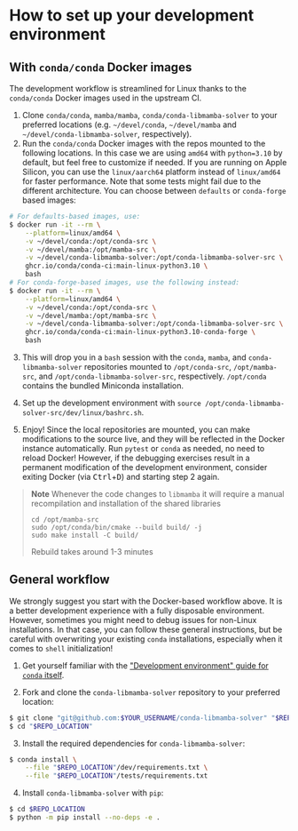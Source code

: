 # How to set up your development environment

## With `conda/conda` Docker images

The development workflow is streamlined for Linux thanks to the `conda/conda` Docker images used in the upstream CI.

1. Clone `conda/conda`, `mamba/mamba`, `conda/conda-libmamba-solver` to your preferred locations
   (e.g. `~/devel/conda`, `~/devel/mamba` and `~/devel/conda-libmamba-solver`, respectively).
2. Run the `conda/conda` Docker images with the repos mounted to the following locations.
   In this case we are using `amd64` with `python=3.10` by default, but feel free to customize if needed. If you are running on Apple Silicon, you can use the `linux/aarch64` platform instead of `linux/amd64` for faster performance. Note that some tests might fail due to the different architecture. You can choose between `defaults` or `conda-forge` based images:

```bash
# For defaults-based images, use:
$ docker run -it --rm \
    --platform=linux/amd64 \
    -v ~/devel/conda:/opt/conda-src \
    -v ~/devel/mamba:/opt/mamba-src \
    -v ~/devel/conda-libmamba-solver:/opt/conda-libmamba-solver-src \
    ghcr.io/conda/conda-ci:main-linux-python3.10 \
    bash
# For conda-forge-based images, use the following instead:
$ docker run -it --rm \
    --platform=linux/amd64 \
    -v ~/devel/conda:/opt/conda-src \
    -v ~/devel/mamba:/opt/mamba-src \
    -v ~/devel/conda-libmamba-solver:/opt/conda-libmamba-solver-src \
    ghcr.io/conda/conda-ci:main-linux-python3.10-conda-forge \
    bash
```

3. This will drop you in a `bash` session with the `conda`, `mamba`, and `conda-libmamba-solver` repositories
   mounted to `/opt/conda-src`, `/opt/mamba-src`, and `/opt/conda-libmamba-solver-src`, respectively.
   `/opt/conda` contains the bundled Miniconda installation.

4. Set up the development environment with `source /opt/conda-libmamba-solver-src/dev/linux/bashrc.sh`.

5. Enjoy! Since the local repositories are mounted, you can make modifications to the source live,
   and they will be reflected in the Docker instance automatically.
   Run `pytest` or `conda` as needed, no need to reload Docker!
   However, if the debugging exercises result in a permanent modification of the development environment,
   consider exiting Docker (via <kbd>Ctrl</kbd>+<kbd>D</kbd>) and starting step 2 again.

> **Note**
> Whenever the code changes to `libmamba` it will require a
> manual recompilation and installation of the shared libraries
> ```shell
> cd /opt/mamba-src
> sudo /opt/conda/bin/cmake --build build/ -j
> sudo make install -C build/
> ```
> Rebuild takes around 1-3 minutes

## General workflow

We strongly suggest you start with the Docker-based workflow above.
It is a better development experience with a fully disposable environment.
However, sometimes you might need to debug issues for non-Linux installations.
In that case, you can follow these general instructions,
but be careful with overwriting your existing `conda` installations,
especially when it comes to `shell` initialization!

1. Get yourself familiar with the ["Development environment" guide for `conda` itself][conda_dev].

2. Fork and clone the `conda-libmamba-solver` repository to your preferred location:

```bash
$ git clone "git@github.com:$YOUR_USERNAME/conda-libmamba-solver" "$REPO_LOCATION"
$ cd "$REPO_LOCATION"
```

3. Install the required dependencies for `conda-libmamba-solver`:

```bash
$ conda install \
    --file "$REPO_LOCATION"/dev/requirements.txt \
    --file "$REPO_LOCATION"/tests/requirements.txt
```

4. Install `conda-libmamba-solver` with `pip`:

```bash
$ cd $REPO_LOCATION
$ python -m pip install --no-deps -e .
```

<!-- LINKS -->

[conda_dev]: https://docs.conda.io/projects/conda/en/latest/dev-guide/development-environment.html
